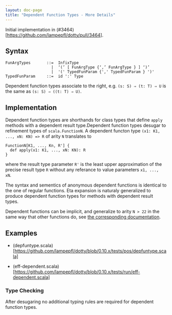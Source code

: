 ```yaml
---
layout: doc-page
title: "Dependent Function Types - More Details"
---
```


Initial implementation in (#3464)[https://github.com/lampepfl/dotty/pull/3464].

## Syntax

    FunArgTypes       ::=  InfixType
                        |  ‘(’ [ FunArgType {‘,’ FunArgType } ] ‘)’
                        |  '(' TypedFunParam {',' TypedFunParam } ')'
    TypedFunParam     ::=  id ':' Type

Dependent function types associate to the right, e.g.
`(s: S) ⇒ (t: T) ⇒ U` is the same as `(s: S) ⇒ ((t: T) ⇒ U)`.

## Implementation

Dependent function types are shorthands for class types that define `apply`
methods with a dependent result type.Dependent function types desugar to
refinement types of `scala.FunctionN`. A dependent functon type
`(x1: K1, ..., xN: KN) => R` of arity `N` translates to

    FunctionN[K1, ..., Kn, R'] {
      def apply(x1: K1, ..., xN: KN): R
    }

where the result type parameter `R'` is the least upper approximation of the
precise result type `R` without any referance to value parameters `x1, ..., xN`.

The syntax and sementics of anonymous dependent functions is identical to the
one of regular functions. Eta expansion is naturaly generalized to produce
dependent function types for methods with dependent result types.

Dependent functions can be implicit, and generalize to arity `N > 22` in the
same way that other functions do, see [the corresponding
documentation](https://dotty.epfl.ch/docs/reference/dropped-features/limit22.html).

## Examples

- (depfuntype.scala)[https://github.com/lampepfl/dotty/blob/0.10.x/tests/pos/depfuntype.scala]

- (eff-dependent.scala)[https://github.com/lampepfl/dotty/blob/0.10.x/tests/run/eff-dependent.scala]

### Type Checking

After desugaring no additional typing rules are required for dependent function types.
